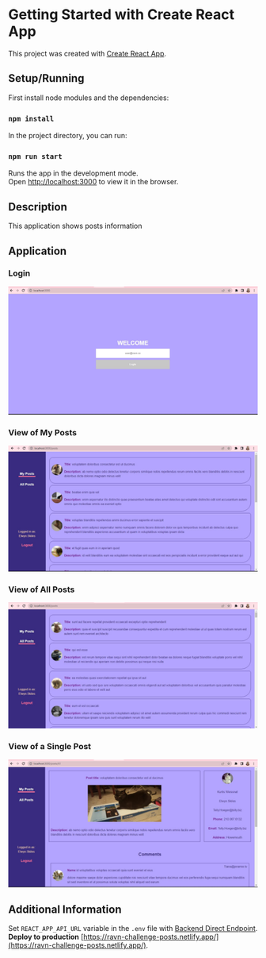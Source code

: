 # Getting Started with Create React App

This project was created with [Create React App](https://create-react-app.dev/docs/getting-started/).

## Setup/Running

First install node modules and the dependencies:

### `npm install`

In the project directory, you can run:

### `npm run start`

Runs the app in the development mode.\
Open [http://localhost:3000](http://localhost:3000) to view it in the browser.

## Description

This application shows posts information

## Application

### Login
![Login](https://github.com/DianaCalx/react-challenge-post/blob/develop/public/login.jpg?raw=true)


### View of My Posts
![View of My Posts](https://github.com/DianaCalx/react-challenge-post/blob/develop/public/myPostsView.jpg?raw=true)

### View of All Posts
![View of All Posts](https://github.com/DianaCalx/react-challenge-post/blob/develop/public/allPostsView.jpg?raw=true)

### View of a Single Post
![View of a Single Post](https://github.com/DianaCalx/react-challenge-post/blob/develop/public/postView.jpg?raw=true)

## Additional Information
Set `REACT_APP_API_URL` variable in the `.env` file with [Backend Direct Endpoint](https://jsonplaceholder.typicode.com).\
**Deploy to production** [https://ravn-challenge-posts.netlify.app/](https://ravn-challenge-posts.netlify.app/).